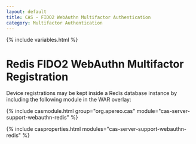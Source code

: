 ```yaml
---
layout: default
title: CAS - FIDO2 WebAuthn Multifactor Authentication
category: Multifactor Authentication
---
```


{% include variables.html %}

# Redis FIDO2 WebAuthn Multifactor Registration

Device registrations may be kept inside a Redis database instance by including the following module in the WAR overlay:

{% include casmodule.html group="org.apereo.cas" module="cas-server-support-webauthn-redis" %}

{% include casproperties.html
modules="cas-server-support-webauthn-redis" %}
